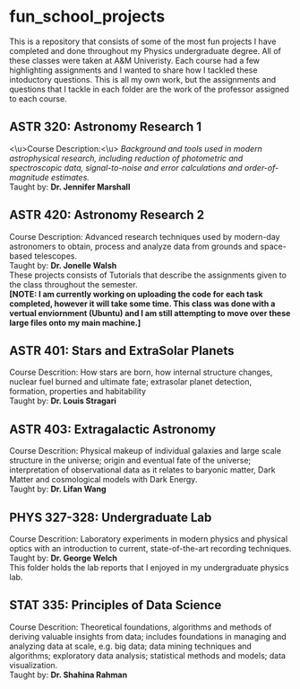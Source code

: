 # fun_school_projects
This is a repository that consists of some of the most fun projects I have completed and done throughout my Physics undergraduate degree. All of these classes were taken at A&M Univeristy. Each course had a few highlighting assignments and I wanted to share how I tackled these intoductory questions. This is all my own work, but the assignments and questions that I tackle in each folder are the work of the professor assigned to each course.



## ASTR 320: Astronomy Research 1

<\u>Course Description:<\u> *Background and tools used in modern astrophysical research, including reduction of photometric and spectroscopic data, signal-to-noise and error calculations and order-of-magnitude estimates.* \
Taught by: **Dr. Jennifer Marshall**


## ASTR 420: Astronomy Research 2

Course Description: Advanced research techniques used by modern-day astronomers to obtain, process and analyze data from grounds and space-based telescopes. \
Taught by: **Dr. Jonelle Walsh** \
These projects consists of Tutorials that describe the assignments given to the class throughout the semester. \
**[NOTE: I am currently working on uploading the code for each task completed, however it will take some time. This class was done with a vertual enviornment (Ubuntu) and I am still attempting to move over these large files onto my main machine.]**


## ASTR 401: Stars and ExtraSolar Planets

Course Descrition: How stars are born, how internal structure changes, nuclear fuel burned and ultimate fate; extrasolar planet detection, formation, properties and habitability \
Taught by: **Dr. Louis Stragari** 

## ASTR 403: Extragalactic Astronomy

Course Descrition: Physical makeup of individual galaxies and large scale structure in the universe; origin and eventual fate of the universe; interpretation of observational data as it relates to baryonic matter, Dark Matter and cosmological models with Dark Energy. \
Taught by: **Dr. Lifan Wang** 


## PHYS 327-328: Undergraduate Lab

Course Descrition: Laboratory experiments in modern physics and physical optics with an introduction to current, state-of-the-art recording techniques. \
Taught by: **Dr. George Welch** \
This folder holds the lab reports that I enjoyed in my undergraduate physics lab.


## STAT 335: Principles of Data Science

Course Descrition: Theoretical foundations, algorithms and methods of deriving valuable insights from data; includes foundations in managing and analyzing data at scale, e.g. big data; data mining techniques and algorithms; exploratory data analysis; statistical methods and models; data visualization.  \
Taught by: **Dr. Shahina Rahman** 
